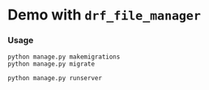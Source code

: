 # Demo with `drf_file_manager`

### Usage
```
python manage.py makemigrations
python manage.py migrate

python manage.py runserver
```

